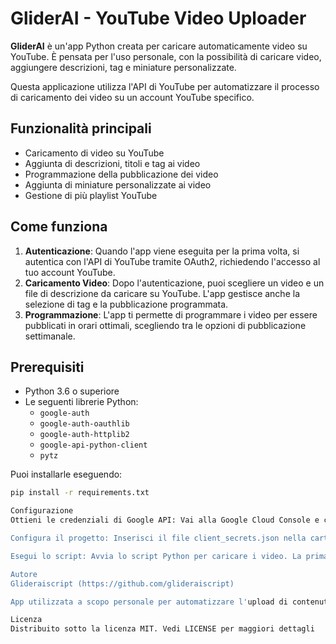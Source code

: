 # GliderAI - YouTube Video Uploader

**GliderAI** è un'app Python creata per caricare automaticamente video su YouTube. È pensata per l'uso personale, con la possibilità di caricare video, aggiungere descrizioni, tag e miniature personalizzate. 

Questa applicazione utilizza l'API di YouTube per automatizzare il processo di caricamento dei video su un account YouTube specifico.

## Funzionalità principali
- Caricamento di video su YouTube
- Aggiunta di descrizioni, titoli e tag ai video
- Programmazione della pubblicazione dei video
- Aggiunta di miniature personalizzate ai video
- Gestione di più playlist YouTube

## Come funziona

1. **Autenticazione**: Quando l'app viene eseguita per la prima volta, si autentica con l'API di YouTube tramite OAuth2, richiedendo l'accesso al tuo account YouTube.
2. **Caricamento Video**: Dopo l'autenticazione, puoi scegliere un video e un file di descrizione da caricare su YouTube. L'app gestisce anche la selezione di tag e la pubblicazione programmata.
3. **Programmazione**: L'app ti permette di programmare i video per essere pubblicati in orari ottimali, scegliendo tra le opzioni di pubblicazione settimanale.

## Prerequisiti
- Python 3.6 o superiore
- Le seguenti librerie Python:
  - `google-auth`
  - `google-auth-oauthlib`
  - `google-auth-httplib2`
  - `google-api-python-client`
  - `pytz`
  
Puoi installarle eseguendo:

```bash
pip install -r requirements.txt

Configurazione
Ottieni le credenziali di Google API: Vai alla Google Cloud Console e crea un progetto. Abilita l'API YouTube Data v3 e ottieni il file client_secrets.json.

Configura il progetto: Inserisci il file client_secrets.json nella cartella del progetto.

Esegui lo script: Avvia lo script Python per caricare i video. La prima volta dovrai autenticarti nel tuo account Google tramite un browser.

Autore
Glideraiscript (https://github.com/glideraiscript)

App utilizzata a scopo personale per automatizzare l'upload di contenuti su YouTube.

Licenza
Distribuito sotto la licenza MIT. Vedi LICENSE per maggiori dettagli
